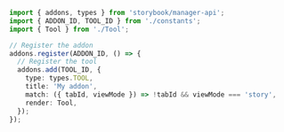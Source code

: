 ```ts filename="src/manager.ts" renderer="common" language="ts"
import { addons, types } from 'storybook/manager-api';
import { ADDON_ID, TOOL_ID } from './constants';
import { Tool } from './Tool';

// Register the addon
addons.register(ADDON_ID, () => {
  // Register the tool
  addons.add(TOOL_ID, {
    type: types.TOOL,
    title: 'My addon',
    match: ({ tabId, viewMode }) => !tabId && viewMode === 'story',
    render: Tool,
  });
});
```
